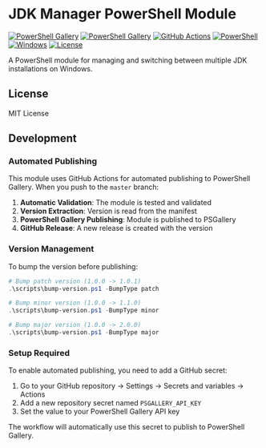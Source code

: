 # JDK Manager PowerShell Module

[![PowerShell Gallery](https://img.shields.io/powershellgallery/v/JDKManager.svg?style=flat-square&label=PowerShell%20Gallery)](https://www.powershellgallery.com/packages/JDKManager)
[![PowerShell Gallery](https://img.shields.io/powershellgallery/dt/JDKManager.svg?style=flat-square)](https://www.powershellgallery.com/packages/JDKManager)
[![GitHub Actions](https://img.shields.io/github/actions/workflow/status/nkrivokapic/jdk-manager/publish.yml?branch=master&style=flat-square&label=Build)](https://github.com/nkrivokapic/jdk-manager/actions)
[![PowerShell](https://img.shields.io/badge/PowerShell-5.1+-blue.svg?style=flat-square&logo=powershell)](https://github.com/PowerShell/PowerShell)
[![Windows](https://img.shields.io/badge/Windows-10%2B-blue.svg?style=flat-square&logo=windows)](https://www.microsoft.com/windows)
[![License](https://img.shields.io/badge/License-MIT-green.svg?style=flat-square)](LICENSE)

A PowerShell module for managing and switching between multiple JDK installations on Windows.

## License

MIT License

## Development

### Automated Publishing

This module uses GitHub Actions for automated publishing to PowerShell Gallery. When you push to the `master` branch:

1. **Automatic Validation**: The module is tested and validated
2. **Version Extraction**: Version is read from the manifest
3. **PowerShell Gallery Publishing**: Module is published to PSGallery
4. **GitHub Release**: A new release is created with the version

### Version Management

To bump the version before publishing:

```powershell
# Bump patch version (1.0.0 -> 1.0.1)
.\scripts\bump-version.ps1 -BumpType patch

# Bump minor version (1.0.0 -> 1.1.0)  
.\scripts\bump-version.ps1 -BumpType minor

# Bump major version (1.0.0 -> 2.0.0)
.\scripts\bump-version.ps1 -BumpType major
```

### Setup Required

To enable automated publishing, you need to add a GitHub secret:

1. Go to your GitHub repository → Settings → Secrets and variables → Actions
2. Add a new repository secret named `PSGALLERY_API_KEY`
3. Set the value to your PowerShell Gallery API key

The workflow will automatically use this secret to publish to PowerShell Gallery. 